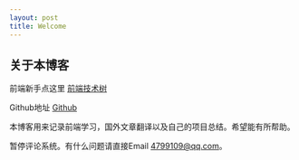 ```yaml
---
layout: post
title: Welcome
---
```


## 关于本博客
前端新手点这里 [前端技术树](http://learn.haoqiao.me)

Github地址  [Github](https://github.com/linshuizhaoying)


本博客用来记录前端学习，国外文章翻译以及自己的项目总结。希望能有所帮助。

暂停评论系统。有什么问题请直接Email 4799109@qq.com。

